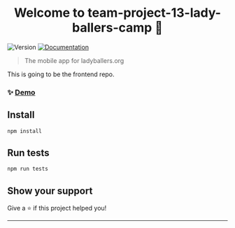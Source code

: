 <h1 align="center">Welcome to team-project-13-lady-ballers-camp 👋</h1>
<p>
  <img alt="Version" src="https://img.shields.io/badge/version-1.0-blue.svg?cacheSeconds=2592000" />
  <a href="api.com" target="_blank">
    <img alt="Documentation" src="https://img.shields.io/badge/documentation-yes-brightgreen.svg" />
  </a>
</p>

> The mobile app for ladyballers.org

This is going to be the frontend repo.

### ✨ [Demo](example.com)

## Install

```sh
npm install
```

## Run tests

```sh
npm run tests
```

## Show your support

Give a ⭐️ if this project helped you!

***
